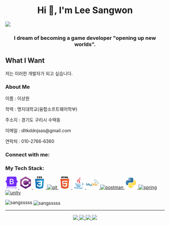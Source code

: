 
<h1 align="center">Hi 👋, I'm Lee Sangwon</h1>
<img src = "https://images.pexels.com/photos/163036/mario-luigi-yoschi-figures-163036.jpeg?auto=compress&cs=tinysrgb&w=1260&h=750&dpr=1" height = 180>
<h3 align="center">I dream of becoming a game developer "opening up new worlds".</h3>

<h2> What I Want </h2>
<p> 저는 이러한 개발자가 되고 싶습니다. </p>

<h3> About Me </h3>
<p> 이름 : 이상원</p>
<p> 학력 : 명지대학교(융합소프트웨어학부)</p>
<p> 주소지 : 경기도 구리시 수택동</p>
<p> 이메일 : dltkddnjsas@gmail.com </p>
<p> 연락처 : 010-2766-6360</p>

<h3 align="left">Connect with me:</h3>
<p align="left">
</p>

<h3 align="left"> My Tech Stack:</h3>
<p align="left"> <a href="https://getbootstrap.com" target="_blank" rel="noreferrer"> <img src="https://raw.githubusercontent.com/devicons/devicon/master/icons/bootstrap/bootstrap-plain-wordmark.svg" alt="bootstrap" width="40" height="40"/> </a> <a href="https://www.w3schools.com/cs/" target="_blank" rel="noreferrer"> <img src="https://raw.githubusercontent.com/devicons/devicon/master/icons/csharp/csharp-original.svg" alt="csharp" width="40" height="40"/> </a> <a href="https://www.w3schools.com/css/" target="_blank" rel="noreferrer"> <img src="https://raw.githubusercontent.com/devicons/devicon/master/icons/css3/css3-original-wordmark.svg" alt="css3" width="40" height="40"/> </a> <a href="https://git-scm.com/" target="_blank" rel="noreferrer"> <img src="https://www.vectorlogo.zone/logos/git-scm/git-scm-icon.svg" alt="git" width="40" height="40"/> </a> <a href="https://www.w3.org/html/" target="_blank" rel="noreferrer"> <img src="https://raw.githubusercontent.com/devicons/devicon/master/icons/html5/html5-original-wordmark.svg" alt="html5" width="40" height="40"/> </a> <a href="https://www.java.com" target="_blank" rel="noreferrer"> <img src="https://raw.githubusercontent.com/devicons/devicon/master/icons/java/java-original.svg" alt="java" width="40" height="40"/> </a> <a href="https://www.mysql.com/" target="_blank" rel="noreferrer"> <img src="https://raw.githubusercontent.com/devicons/devicon/master/icons/mysql/mysql-original-wordmark.svg" alt="mysql" width="40" height="40"/> </a> <a href="https://postman.com" target="_blank" rel="noreferrer"> <img src="https://www.vectorlogo.zone/logos/getpostman/getpostman-icon.svg" alt="postman" width="40" height="40"/> </a> <a href="https://www.python.org" target="_blank" rel="noreferrer"> <img src="https://raw.githubusercontent.com/devicons/devicon/master/icons/python/python-original.svg" alt="python" width="40" height="40"/> </a> <a href="https://spring.io/" target="_blank" rel="noreferrer"> <img src="https://www.vectorlogo.zone/logos/springio/springio-icon.svg" alt="spring" width="40" height="40"/> </a> <a href="https://unity.com/" target="_blank" rel="noreferrer"> <img src="https://www.vectorlogo.zone/logos/unity3d/unity3d-icon.svg" alt="unity" width="40" height="40"/> </a> </p>

<p><img align="left" src="https://github-readme-stats.vercel.app/api/top-langs?username=sangsssss&show_icons=true&locale=en&layout=compact" alt="sangsssss" /></p>

<p>&nbsp;<img align="center" src="https://github-readme-stats.vercel.app/api?username=sangsssss&show_icons=true&locale=en" alt="sangsssss" /></p>

---
<p align="center">
  <a href = "https://github.com/Sangsssss" title = "Sangsssss">
    <img src = "https://img.shields.io/badge/Github-181717?style=flat-square&logo=github&logoColor=white">
  </a>
   <a href = "https://github.com/Sangsssss" title = "Sangs'Dev">
    <img src = "https://img.shields.io/badge/velog-20C997?style=flat-square&logo=velog&logoColor=white">
  </a>
  <a href = "https://www.notion.so/Sangs-pace-1ba6a4d86eba805eac46d90f9ef58c5e?pvs=11" title = "Sang'space">
    <img src = "https://img.shields.io/badge/Notion-ecf0f1?style=flat-square&logo=notion&logoColor=white">
  </a>
  <a href = "https://github.com/Sangsssss" title = "Sangs">
    <img src = "https://img.shields.io/badge/youtube-FF0000?style=flat-square&logo=youtube&logoColor=white">
  </a>
  
</p>
